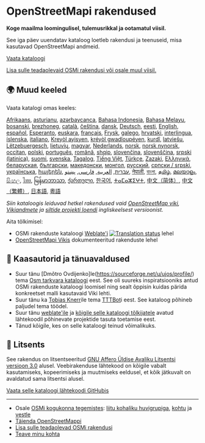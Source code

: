 # OpenStreetMapi rakendused

**Koge maailma loomingulisel, tulemusrikkal ja ootamatul viisil.**

See iga päev uuendatav kataloog loetleb rakendusi ja teenuseid, misa kasutavad
OpenStreetMapi andmeid.

[Vaata kataloogi](https://osm-apps.zottelig.ch)

[Lisa sulle teadaolevaid OSMi rakendusi või osale muul
viisil.](https://wiki.openstreetmap.org/wiki/OSM_Apps_Catalog#How_to_document_a_new_software)

## 🌍 Muud keeled

Vaata katalogi omas keeles:

[Afrikaans](/?lang=af), [asturianu](/?lang=ast), [azərbaycanca](/?lang=az),
[Bahasa Indonesia](/?lang=id), [Bahasa Melayu](/?lang=ms),
[bosanski](/?lang=bs), [brezhoneg](/?lang=br), [català](/?lang=ca),
[čeština](/?lang=cs), [dansk](/?lang=da), [Deutsch](/?lang=de),
[eesti](/?lang=et), [English](/?lang=en), [español](/?lang=es),
[Esperanto](/?lang=eo), [euskara](/?lang=eu), [français](/?lang=fr),
[Frysk](/?lang=fy), [galego](/?lang=gl), [hrvatski](/?lang=hr),
[interlingua](/?lang=ia), [íslenska](/?lang=is), [italiano](/?lang=it), [Kreyòl
ayisyen](/?lang=ht), [kréyòl gwadloupéyen](/?lang=gcf), [kurdî](/?lang=ku),
[latviešu](/?lang=lv), [Lëtzebuergesch](/?lang=lb), [lietuvių](/?lang=lt),
[magyar](/?lang=hu), [Nederlands](/?lang=nl), [norsk](/?lang=no), [norsk
nynorsk](/?lang=nn), [occitan](/?lang=oc), [polski](/?lang=pl),
[português](/?lang=pt), [română](/?lang=ro), [shqip](/?lang=sq),
[slovenčina](/?lang=sk), [slovenščina](/?lang=sl), [srpski
(latinica)](/?lang=sr-latn), [suomi](/?lang=fi), [svenska](/?lang=sv),
[Tagalog](/?lang=tl), [Tiếng Việt](/?lang=vi), [Türkçe](/?lang=tr),
[Zazaki](/?lang=diq), [Ελληνικά](/?lang=el), [беларуская](/?lang=be),
[български](/?lang=bg), [македонски](/?lang=mk), [монгол](/?lang=mn),
[русский](/?lang=ru), [српски / srpski](/?lang=sr), [українська](/?lang=uk),
[հայերեն](/?lang=hy), [עברית](/?lang=he), [العربية](/?lang=ar),
[فارسی](/?lang=fa), [پښتو](/?lang=ps), [नेपाली](/?lang=ne), [বাংলা](/?lang=bn),
[தமிழ்](/?lang=ta), [മലയാളം](/?lang=ml), [සිංහල](/?lang=si), [ไทย](/?lang=th),
[မြန်မာဘာသာ](/?lang=my), [ქართული](/?lang=ka), [한국어](/?lang=ko),
[ⵜⴰⵎⴰⵣⵉⵖⵜ](/?lang=tzm), [中文（简体）](/?lang=zh-hans), [中文（繁體）](/?lang=zh-hant),
[日本語](/?lang=ja), [粵語](/?lang=yue)

*Siin kataloogis leiduvad hetkel rakendused vaid [OpenStreetMap
viki](https://wiki.openstreetmap.org/), [Vikiandmete](https://www.wikidata.org/)
ja [siltide projekti loendi](https://taginfo.openstreetmap.org/projects)
ingliskeelsest versioonist.*

Aita tõlkimisel:

- OSMi rakenduste kataloogi
  [Weblate'i](https://hosted.weblate.org/projects/osm-apps-catalog/osm-apps-catalog)
  <a href="https://hosted.weblate.org/engage/osm-apps-catalog/">
  <img src="https://hosted.weblate.org/widgets/osm-apps-catalog/-/svg-badge.svg" alt="Translation status" /></a>
  lehel
- [OpenStreetMapi Vikis](https://wiki.openstreetmap.org/wiki/Wiki_Translation)
  dokumenteeritud rakenduste lehel

## 🙏 Kaasautorid ja tänuavaldused

- Suur tänu [Dmõtro Ovdijenko]le(https://sourceforge.net/u/ujos/profile/) tema
  [Osm tarkvara
  kataloogi](https://wiki.openstreetmap.org/wiki/Osm_Software_Catalog) eest. See
  oli suureks inspiratsiooniks antud OSMi rakenduste kataloogi loomisel ning
  sealt õppisin kuidas pärida konkreetset malli kasutavaid Viki lehti.
- Suur tänu ka [Tobias
  Knerr](https://wiki.openstreetmap.org/wiki/User:Tordanik)ile tema
  [TTTBot](https://wiki.openstreetmap.org/wiki/User:TTTBot)i eest. See kataloog
  põhineb paljudel tema töödel.
- Suur tänu [weblate'ile](https://weblate.org/) ja [kõigile selle kataloogi
  tõlkijatele](https://hosted.weblate.org/user/?q=%20contributes:osm-apps-catalog)
  avatud lähtekoodil põhinevate projektide tasuta toetamise eest.
- Tänud kõigile, kes on selle kataloogi teinud võimalikuks.

## 📜 Litsents

See rakendus on litsentseeritud [GNU Affero Üldise Avaliku Litsentsi versioon
3.0](https://github.com/ToastHawaii/osm-apps-catalog/blob/master/LICENSE)
alusel. Veebirakenduse lähtekood on kõigile vabalt kasutamiseks, kopeerimiseks
ja muutmiseks eeldusel, et kõik jätkuvalt on avaldatud sama litsentsi alusel.

[Vaata selle kataloogi lähtekoodi
GitHubis](https://github.com/ToastHawaii/osm-apps-catalog)

---

- Osale [OSMi kogukonna
  tegemistes](https://resultmaps.neis-one.org/oooc?layers=B&zoom=5&lat=47.6215&lon=7.5816&contributors=TTTTTT):
  [liitu kohaliku huvigrupiga](https://usergroups.openstreetmap.de/),
  [kohtu](https://osmcal.org/) ja [vestle](https://community.osm.be/)
- [Täienda
  OpenStreetMappi](https://wiki.openstreetmap.org/wiki/How_to_contribute)
- [Lisa sulle teadaolevad OSMi
  rakendusi](https://wiki.openstreetmap.org/wiki/OSM_Apps_Catalog)
- [Teave minu kohta](https://wiki.openstreetmap.org/wiki/User:ToastHawaii)
